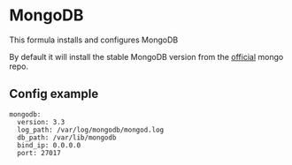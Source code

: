 MongoDB
=======

This formula installs and configures MongoDB

By default it will install the stable MongoDB version from the [official](http://repo.mongodb.org) mongo repo.

Config example
--------------

```
mongodb:
  version: 3.3
  log_path: /var/log/mongodb/mongod.log
  db_path: /var/lib/mongodb
  bind_ip: 0.0.0.0
  port: 27017
  
```

